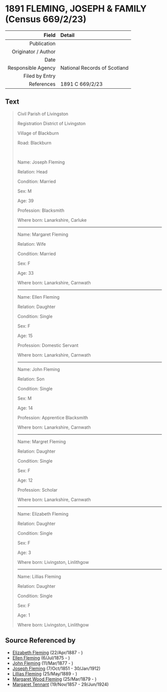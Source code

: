 ﻿---
layout: page
permalink: /sources/s45893766
---

# 1891 FLEMING, JOSEPH & FAMILY (Census 669/2/23)

Field | Detail
---:|:---
Publication | 
Originator / Author | 
Date | 
Responsible Agency | National Records of Scotland
Filed by Entry | 
References | 1891 C 669/2/23

## Text

> Civil Parish of Livingston
>
> Registration District of Livingston
>
> Village of Blackburn
>
> Road: Blackburn
>
> <br/>
>
> Name: Joseph Fleming
>
> Relation: Head
>
> Condition: Married
>
> Sex: M
>
> Age: 39
>
> Profession: Blacksmith
>
> Where born: Lanarkshire, Carluke
>
> ---
>
> Name: Margaret Fleming
>
> Relation: Wife
>
> Condition: Married
>
> Sex: F
>
> Age: 33
>
> Where born: Lanarkshire, Carnwath
>
> ---
>
> Name: Ellen Fleming
>
> Relation: Daughter
>
> Condition: Single
>
> Sex: F
>
> Age: 15
>
> Profession: Domestic Servant
>
> Where born: Lanarkshire, Carnwath
>
> ---
>
> Name: John Fleming
>
> Relation: Son
>
> Condition: Single
>
> Sex: M
>
> Age: 14
>
> Profession: Apprentice Blacksmith
>
> Where born: Lanarkshire, Carnwath
>
> ---
>
> Name: Margret Fleming
>
> Relation: Daughter
>
> Condition: Single
>
> Sex: F
>
> Age: 12
>
> Profession: Scholar
>
> Where born: Lanarkshire, Carnwath
>
> ---
>
> Name: Elizabeth Fleming
>
> Relation: Daughter
>
> Condition: Single
>
> Sex: F
>
> Age: 3
>
> Where born: Livingston, Linlithgow
>
> ---
>
> Name: Lillias Fleming
>
> Relation: Daughter
>
> Condition: Single
>
> Sex: F
>
> Age: 1
>
> Where born: Livingston, Linlithgow
>

## Source Referenced by

* [Elizabeth Fleming](../people/@79236484@-elizabeth-fleming-b1887-4-22-d.md) (22/Apr/1887 - )
* [Ellen Fleming](../people/@69831456@-ellen-fleming-b1875-7-6-d.md) (6/Jul/1875 - )
* [John Fleming](../people/@49475976@-john-fleming-b1877-3-11-d.md) (11/Mar/1877 - )
* [Joseph Fleming](../people/@57117702@-joseph-fleming-b1851-10-7-d1912-1-30.md) (7/Oct/1851 - 30/Jan/1912)
* [Lillias Fleming](../people/@39306088@-lillias-fleming-b1889-5-25-d.md) (25/May/1889 - )
* [Margaret Wood Fleming](../people/@90221940@-margaret-wood-fleming-b1879-3-25-d.md) (25/Mar/1879 - )
* [Margaret Tennant](../people/@14002910@-margaret-tennant-b1857-11-19-d1924-6-29.md) (19/Nov/1857 - 29/Jun/1924)
